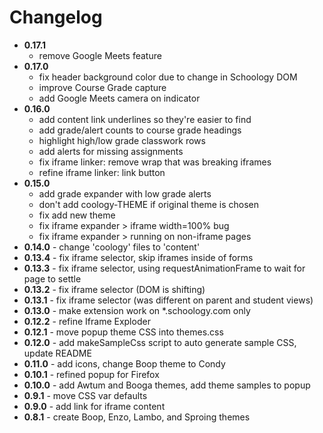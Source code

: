 # Changelog

* **0.17.1**
  * remove Google Meets feature
* **0.17.0**
  * fix header background color due to change in Schoology DOM
  * improve Course Grade capture
  * add Google Meets camera on indicator
* **0.16.0**
  * add content link underlines so they're easier to find
  * add grade/alert counts to course grade headings
  * highlight high/low grade classwork rows
  * add alerts for missing assignments
  * fix iframe linker: remove wrap that was breaking iframes
  * refine iframe linker: link button
* **0.15.0**
  * add grade expander with low grade alerts
  * don't add coology-THEME if original theme is chosen
  * fix add new theme
  * fix iframe expander > iframe width=100% bug
  * fix iframe expander > running on non-iframe pages
* **0.14.0** - change 'coology' files to 'content'
* **0.13.4** - fix iframe selector, skip iframes inside of forms
* **0.13.3** - fix iframe selector, using requestAnimationFrame to wait for page to settle
* **0.13.2** - fix iframe selector (DOM is shifting)
* **0.13.1** - fix iframe selector (was different on parent and student views)
* **0.13.0** - make extension work on *.schoology.com only
* **0.12.2** - refine Iframe Exploder
* **0.12.1** - move popup theme CSS into themes.css
* **0.12.0** - add makeSampleCss script to auto generate sample CSS, update README
* **0.11.0** - add icons, change Boop theme to Condy
* **0.10.1** - refined popup for Firefox
* **0.10.0** - add Awtum and Booga themes, add theme samples to popup
* **0.9.1** - move CSS var defaults
* **0.9.0** - add link for iframe content
* **0.8.1** - create Boop, Enzo, Lambo, and Sproing themes
